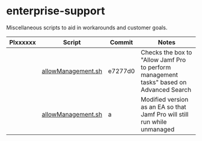 # enterprise-support
Miscellaneous scripts to aid in workarounds and customer goals.

| PIxxxxxx | Script | Commit | Notes |
|---------:|--------|--------|-------|
|          | [allowManagement.sh](https://github.com/kc9wwh/enterprise-support/blob/e7277d0141d9b98e6f0826c51d331c9d69314629/allowManagement.sh) | e7277d0 | Checks the box to "Allow Jamf Pro to perform management tasks" based on Advanced Search |
|          | [allowManagement.sh]() | a | Modified version as an EA so that Jamf Pro will still run while unmanaged |